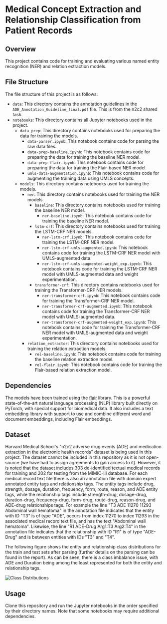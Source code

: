 # Medical Concept Extraction and Relationship Classification from Patient Records

## Overview
This project contains code for training and evaluating various named entity recognition (NER) and relation extraction models.

## File Structure
The file structure of this project is as follows:

- `data`: This directory contains the annotation guidelines in the `ADE_Annotation_Guideline_final.pdf` file. This is from the n2c2 shared task.
- `notebooks`: This directory contains all Jupyter notebooks used in the project.
    - `data_prep`: This directory contains notebooks used for preparing the data for training the models.
        - `data-parser.ipynb`: This notebook contains code for parsing the raw data files.
        - `data-prep-baseline.ipynb`: This notebook contains code for preparing the data for training the baseline NER model.
        - `data-prep-flair.ipynb`: This notebook contains code for preparing the data for training the Flair-based NER model.
        - `umls-data-augmentation.ipynb`: This notebook contains code for augmenting the training data using UMLS concepts.
    - `models`: This directory contains notebooks used for training the models.
        - `ner`: This directory contains notebooks used for training the NER models.
            - `baseline`: This directory contains notebooks used for training the baseline NER model.
                - `ner-baseline.ipynb`: This notebook contains code for training the baseline NER model.
            - `lstm-crf`: This directory contains notebooks used for training the LSTM-CRF NER models.
                - `ner-lstm-crf.ipynb`: This notebook contains code for training the LSTM-CRF NER model.
                - `ner-lstm-crf-umls-augmented.ipynb`: This notebook contains code for training the LSTM-CRF NER model with UMLS-augmented data.
                - `ner-lstm-crf-umls-augmented-weight_exp.ipynb`: This notebook contains code for training the LSTM-CRF NER model with UMLS-augmented data and weight experimentation.
            - `transformer-crf`: This directory contains notebooks used for training the Transformer-CRF NER models.
                - `ner-transformer-crf.ipynb`: This notebook contains code for training the Transformer-CRF NER model.
                - `ner-transformer-crf-augmented.ipynb`: This notebook contains code for training the Transformer-CRF NER model with UMLS-augmented data.
                - `ner-transformer-crf-augmented-weight_exp.ipynb`: This notebook contains code for training the Transformer-CRF NER model with UMLS-augmented data and weight experimentation.
        - `relation_extractor`: This directory contains notebooks used for training the relation extraction models.
            - `rel-baseline.ipynb`: This notebook contains code for training the baseline relation extraction model.
            - `rel-flair.ipynb`: This notebook contains code for training the Flair-based relation extraction model.

## Dependencies
The models have been trained using the [flair](https://github.com/flairNLP/flair) library. This is a powerful state-of-the-art natural language processing (NLP) library built directly on PyTorch, with special support for biomedical data. It also includes a text embedding library with support to use and combine different word and document embeddings, including Flair embeddings.

## Dataset
Harvard Medical School's "n2c2 adverse drug events (ADE) and medication extraction in the electronic health records" dataset is being used in this project. The dataset cannot be included in this repository as it is not open-source (we have had to assign agreements to gain access to it). However, it is noted that the dataset includes 303 de-identified textual medical records for training and 202 for testing from the MIMIC-III database. For each medical record text file there is also an annotation file with domain expert annotated entity tags and relationship tags. The entity tags include drug, strength, dosage, duration, frequency, form, route, reason, and ADE entity tags, while the relationship tags include strength-drug, dosage-drug, duration-drug, frequency-drug, form-drug, route-drug, reason-drug, and ADE-drug relationships tags. For example the line "T3 ADE 11270 11293 Abdominal wall hematoma" in the annotation file indicates that the entity with ID "T3" is of type "ADE", occurs from index 11270 to index 11293 in the associated medical record text file, and has the text "Abdominal wall hematoma". Likewise, the line "R1 ADE-Drug Arg1:T3 Arg2:T4" in the annotation file indicates that the relationship with ID "R1" is of type "ADE-Drug" and is between entities with IDs "T3" and "T4".

The following figure shows the entity and relationship class distributions for the train and test sets after parsing (further details on the parsing can be found in the report). As can be seen, there is a class imbalance issue, with ADE and Duration being among the least represented for both the entity and relationship tags.

![Class Distributions]("./assets/class-distributions.png")

## Usage

Clone this repository and run the Jupyter notebooks in the order specified by their directory names. Note that some notebooks may require additional dependencies.
